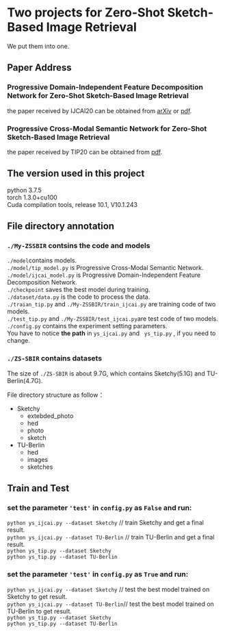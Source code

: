 # Two projects for Zero-Shot Sketch-Based Image Retrieval
We put them into one.

## Paper Address
### Progressive Domain-Independent Feature Decomposition Network for Zero-Shot Sketch-Based Image Retrieval
the paper received by IJCAI20 can be obtained from [arXiv](https://arxiv.org/abs/2003.09869) or [pdf](https://www.ijcai.org/Proceedings/2020/0137.pdf).

### Progressive Cross-Modal Semantic Network for Zero-Shot Sketch-Based Image Retrieval
the paper received by TIP20 can be obtained from [pdf](https://ieeexplore.ieee.org/document/9194144).



## The version used in this project
python 3.7.5  
torch 1.3.0+cu100  
Cuda compilation tools, release 10.1, V10.1.243



## File directory annotation

###  `./My-ZSSBIR` contsins the code and models
 `./model`contains models.   
 `./model/tip_model.py` is Progressive Cross-Modal Semantic Network.   
 `./model/ijcai_model.py` is Progressive Domain-Independent Feature Decomposition Network.   
`./checkpoint` saves the best model during training.  
`./dataset/data.py` is the code to process the data.  
`./traian_tip.py` and `./My-ZSSBIR/train_ijcai.py` are training code of two models.  
`./test_tip.py` and `./My-ZSSBIR/test_ijcai.py`are test code of two models.  
`./config.py` contains the experiment setting parameters.  
You have to notice <strong>the path</strong> in `ys_ijcai.py` and ` ys_tip.py` , if you need to change.  

### `./ZS-SBIR` contains datasets
The size of `./ZS-SBIR` is about 9.7G, which contains Sketchy(5.1G) and TU-Berlin(4.7G).  

File directory structure as follow：  
- Sketchy
  - extebded_photo
  - hed
  - photo
  - sketch
- TU-Berlin
  - hed
  - images
  - sketches



## Train and Test
### set the parameter `'test'` in `config.py` as `False` and run:

`python ys_ijcai.py --dataset Sketchy`    // train Sketchy and get a final result.  
`python ys_ijcai.py --dataset TU-Berlin` // train TU-Berlin and get a final result.  
`python ys_tip.py --dataset Sketchy`  
`python ys_tip.py --dataset TU-Berlin`   

### set the parameter `'test'` in `config.py` as `True` and run:

`python ys_ijcai.py --dataset Sketchy`   // test the best model trained on Sketchy to get result.  
`python ys_ijcai.py --dataset TU-Berlin`// test the best model trained on TU-Berlin to get result.  
`python ys_tip.py --dataset Sketchy`   
`python ys_tip.py --dataset TU-Berlin`  
